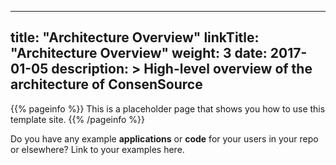 
---
title: "Architecture Overview"
linkTitle: "Architecture Overview"
weight: 3
date: 2017-01-05
description: >
  High-level overview of the architecture of ConsenSource
---

{{% pageinfo %}}
This is a placeholder page that shows you how to use this template site.
{{% /pageinfo %}}

Do you have any example **applications** or **code** for your users in your repo or elsewhere? Link to your examples here.


